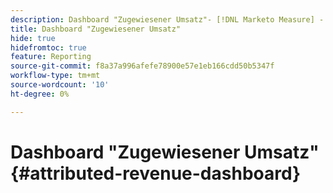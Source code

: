 ```yaml
---
description: Dashboard "Zugewiesener Umsatz"- [!DNL Marketo Measure] - Produkt
title: Dashboard "Zugewiesener Umsatz"
hide: true
hidefromtoc: true
feature: Reporting
source-git-commit: f8a37a996afefe78900e57e1eb166cdd50b5347f
workflow-type: tm+mt
source-wordcount: '10'
ht-degree: 0%

---
```


# Dashboard &quot;Zugewiesener Umsatz&quot; {#attributed-revenue-dashboard}
